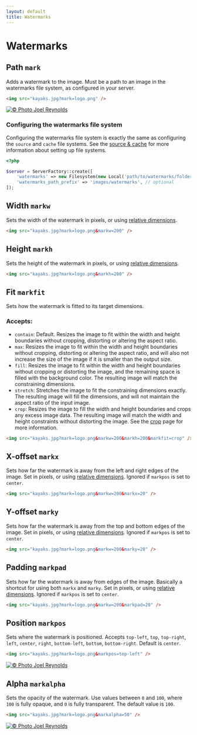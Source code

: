 ```yaml
---
layout: default
title: Watermarks
---
```


# Watermarks

## Path `mark`

Adds a watermark to the image. Must be a path to an image in the watermarks file system, as configured in your server.

```html
<img src="kayaks.jpg?mark=logo.png" />
```

[![© Photo Joel Reynolds](https://glide.herokuapp.com/1.0/kayaks.jpg?w=500&mark=billabong.png&markw=30w&markpad=3w&markpos=top-right)](https://glide.herokuapp.com/1.0/kayaks.jpg?w=500&mark=billabong.png&markw=30w&markpad=3w&markpos=top-right)

### Configuring the watermarks file system

Configuring the watermarks file system is exactly the same as configuring the `source` and `cache` file systems. See the [source & cache](config/source-and-cache/) for more information about setting up file systems.

```php
<?php

$server = ServerFactory::create([
    'watermarks' => new Filesystem(new Local('path/to/watermarks/folder')),
    'watermarks_path_prefix' => 'images/watermarks', // optional
]);
```

## Width `markw`

Sets the width of the watermark in pixels, or using [relative dimensions](api/relative-dimensions/).

```html
<img src="kayaks.jpg?mark=logo.png&markw=200" />
```

## Height `markh`

Sets the height of the watermark in pixels, or using [relative dimensions](api/relative-dimensions/).

```html
<img src="kayaks.jpg?mark=logo.png&markh=200" />
```

## Fit `markfit`

Sets how the watermark is fitted to its target dimensions.

### Accepts:

- `contain`: Default. Resizes the image to fit within the width and height boundaries without cropping, distorting or altering the aspect ratio.
- `max`: Resizes the image to fit within the width and height boundaries without cropping, distorting or altering the aspect ratio, and will also not increase the size of the image if it is smaller than the output size.
- `fill`: Resizes the image to fit within the width and height boundaries without cropping or distorting the image, and the remaining space is filled with the background color. The resulting image will match the constraining dimensions.
- `stretch`: Stretches the image to fit the constraining dimensions exactly. The resulting image will fill the dimensions, and will not maintain the aspect ratio of the input image.
- `crop`: Resizes the image to fill the width and height boundaries and crops any excess image data. The resulting image will match the width and height constraints without distorting the image. See the [crop](api/crop/) page for more information.

```html
<img src="kayaks.jpg?mark=logo.png&markw=200&markh=200&markfit=crop" />
```

## X-offset `markx`

Sets how far the watermark is away from the left and right edges of the image. Set in pixels, or using [relative dimensions](api/relative-dimensions/). Ignored if `markpos` is set to `center`.

```html
<img src="kayaks.jpg?mark=logo.png&markw=200&markx=20" />
```

## Y-offset `marky`

Sets how far the watermark is away from the top and bottom edges of the image. Set in pixels, or using [relative dimensions](api/relative-dimensions/). Ignored if `markpos` is set to `center`.

```html
<img src="kayaks.jpg?mark=logo.png&markw=200&marky=20" />
```

## Padding `markpad`

Sets how far the watermark is away from edges of the image. Basically a shortcut for using both `markx` and `marky`. Set in pixels, or using [relative dimensions](api/relative-dimensions/). Ignored if `markpos` is set to `center`.

```html
<img src="kayaks.jpg?mark=logo.png&markw=200&markpad=20" />
```

## Position `markpos`

Sets where the watermark is positioned. Accepts `top-left`, `top`, `top-right`, `left`, `center`, `right`, `bottom-left`, `bottom`, `bottom-right`. Default is `center`.

```html
<img src="kayaks.jpg?mark=logo.png&markpos=top-left" />
```

[![© Photo Joel Reynolds](https://glide.herokuapp.com/1.0/kayaks.jpg?w=500&mark=billabong.png&markw=30w&markpad=3w&markpos=top-left)](https://glide.herokuapp.com/1.0/kayaks.jpg?w=500&mark=billabong.png&markw=30w&markpad=3w&markpos=top-left)

## Alpha `markalpha`

Sets the opacity of the watermark. Use values between `0` and `100`, where `100` is fully opaque, and `0` is fully transparent. The default value is `100`.

```html
<img src="kayaks.jpg?mark=logo.png&markalpha=50" />
```

[![© Photo Joel Reynolds](https://glide.herokuapp.com/1.0/kayaks.jpg?w=500&mark=billabong.png&markw=94w&markpad=3w&markpos=top-right&markalpha=50)](https://glide.herokuapp.com/1.0/kayaks.jpg?w=500&mark=billabong.png&markw=94w&markpad=3w&markpos=top-right&markalpha=50)
